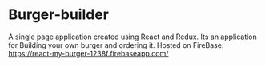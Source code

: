# Burger-builder
A single page application created using React and Redux. Its an application for Building your own burger and ordering it.
Hosted on FireBase: https://react-my-burger-1238f.firebaseapp.com/